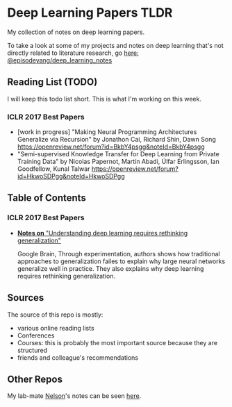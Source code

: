 # Deep Learning Papers TLDR

My collection of notes on deep learning papers.

To take a look at some of my projects and notes on deep learning that's not directly related to literature research, go [here: @episodeyang/deep_learning_notes](https://github.com/episodeyang/deep_learning_notes#notes-on-deep-learning)

## Reading List (TODO)

I will keep this todo list short. This is what I'm working on this week.

### ICLR 2017 Best Papers

- [work in progress] "Making Neural Programming Architectures Generalize via Recursion"
by Jonathon Cai, Richard Shin, Dawn Song
https://openreview.net/forum?id=BkbY4psgg&noteId=BkbY4psgg
- "Semi-supervised Knowledge Transfer for Deep Learning from Private Training Data" 
by Nicolas Papernot, Martín Abadi, Úlfar Erlingsson, Ian Goodfellow, Kunal Talwar
https://openreview.net/forum?id=HkwoSDPgg&noteId=HkwoSDPgg

## Table of Contents 

### ICLR 2017 Best Papers

- [**Notes on** "Understanding deep learning requires rethinking generalization"](ICLR%202017/Understanding%20deep%20learning%20requires%20rethinking%20generalization.md)
    
    Google Brain, Through experimentation, authors shows how traditional 
    approaches to generalization failes to explain why large neural networks 
    generalize well in practice. They also explains why deep learning requires 
    rethinking generalization. 

## Sources

The source of this repo is mostly:
- various online reading lists
- Conferences
- Courses: this is probably the most important source because they are structured
- friends and colleague's recommendations

## Other Repos

My lab-mate [Nelson](https://github.com/nelsonleung)'s notes can be seen [here](https://github.com/nelsonleung/deep-learning-papers-reading-notes).

